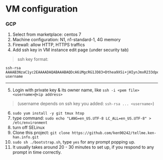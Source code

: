 # VM configuration

### GCP

1. Select from marketplace: centos 7
2. Machine configuration: N1, n1-standard-1, 4G memory
3. Firewall: allow HTTP, HTTPS traffics
4. Add ssh key in VM instance edit page (under security tab)

> ssh key format: 
```
ssh-rsa AAAAB3NzaC1yc2EAAAADAQABAAABAQDcA6iMgcRG1JD83+Dthea9XSi+jHIynJmxR233dpqxwyw4vecEKIGLCAZuwsOm3zXJEJYan9lHJnIPgScdQFYAMOQFCcu8a9JKmK9i7OYDaqTOUyXtikjSMVcLK0N9qRbUIvr1dJNVY2edNXBwcxZKgf4cfuUaw8nVjRlwmBasidjse6muRid2TmuqiBuf6Krz3PxhUcdN2b4VC8n9C60eiVUB02MeeRkjDRK7FKZ+huDW3Ebrl0F4lwLA7UVuhgJRUrroYzeF2+/jD81BWKv628224odzPGiKV2Ecvpo+AHTssU0DCaHmfxb7SlL3l8pjF1zZOs3WpA2foNw6j/kxx username
```
---
5. Login with private key & its owner name, like `ssh -i <pem file> <username>@<ip address>` 
> (username depends on ssh key you added: `ssh-rsa ... <username>`)
6. `sudo yum install -y git tmux htop`
7. type command: `sudo echo "LANG=en_US.UTF-8 LC_ALL=en_US.UTF-8" > /etc/environment`
8. turn off SELinux
9. Clone this project: `git clone https://github.com/ken90242/tellme.ken-han.info.git`
10. `sudo sh ./bootstrap.sh`, type `yes` for any prompt popping up.
11. It usually takes around 20 - 30 minutes to set up, if you respond to any prompt in time correctly.

